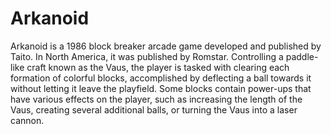 # Arkanoid
Arkanoid is a 1986 block breaker arcade game developed and published by Taito. In North America, it was published by Romstar. Controlling a paddle-like craft known as the Vaus, the player is tasked with clearing each formation of colorful blocks, accomplished by deflecting a ball towards it without letting it leave the playfield. Some blocks contain power-ups that have various effects on the player, such as increasing the length of the Vaus, creating several additional balls, or turning the Vaus into a laser cannon.
